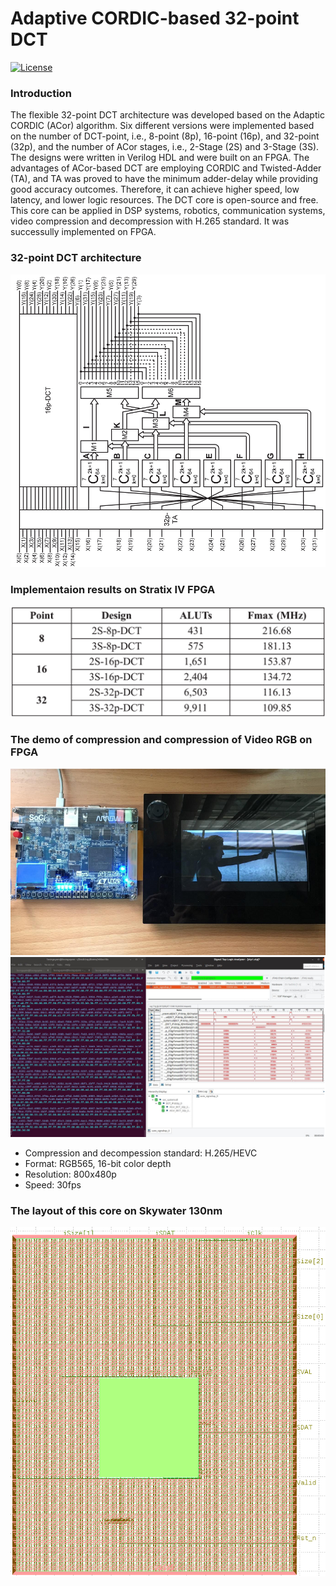 # Adaptive CORDIC-based 32-point DCT

[![License](https://img.shields.io/badge/License-Apache%202.0-blue.svg)](https://opensource.org/licenses/Apache-2.0)
### Introduction

The flexible 32-point DCT architecture was developed based on the Adaptic CORDIC (ACor) algorithm. Six different versions were implemented based on the number of DCT-point, i.e., 8-point (8p), 16-point (16p), and 32-point (32p), and the number of ACor stages, i.e., 2-Stage (2S) and 3-Stage (3S). The designs were written in Verilog HDL and were built on an FPGA. The advantages of ACor-based DCT  are employing CORDIC and Twisted-Adder (TA), and TA was proved to have the minimum adder-delay while providing good accuracy outcomes. Therefore, it can achieve higher speed, low latency, and lower logic resources. The DCT core is open-source and free. This core can be applied in DSP systems, robotics, communication systems, video compression and decompression with H.265 standard. It was successully implemented on FPGA.

### 32-point DCT architecture
[![Architecture](/img/dct32.png)](/img/dct32.png)

### Implementaion results on Stratix IV FPGA
[![Implemetaion results](/img/table-results.png)](/img/table-results.png)

### The demo of compression and compression of Video RGB on FPGA
[![Demo](/img/demo.png)](/img/demo.png)
[![Signal](/img/signaltap.png)](/img/signaltap.png)

- Compression and decompession standard: H.265/HEVC
- Format: RGB565, 16-bit color depth 
- Resolution: 800x480p
- Speed: 30fps

### The layout of this core on Skywater 130nm
[![Layout](/img/layout_dct.png)](/img/layout_dct.png)
